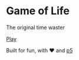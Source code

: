 # Game of Life

The original time waster

[Play](gol.rbi.nz)

Built for fun, with :heart: and [p5](https://p5js.org)
